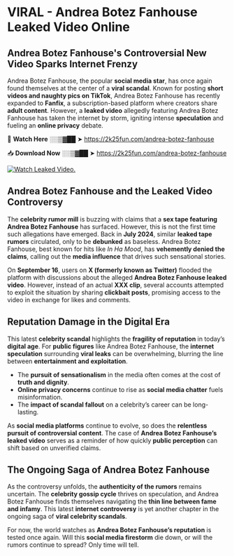 # VIRAL - Andrea Botez Fanhouse Leaked Video Online

## **Andrea Botez Fanhouse's Controversial New Video Sparks Internet Frenzy**  

Andrea Botez Fanhouse, the popular **social media star**, has once again found themselves at the center of a **viral scandal**. Known for posting **short videos and naughty pics on TikTok**, Andrea Botez Fanhouse has recently expanded to **Fanfix**, a subscription-based platform where creators share **adult content**. However, a **leaked video** allegedly featuring Andrea Botez Fanhouse has taken the internet by storm, igniting intense **speculation** and fueling an **online privacy** debate.  

🔴 **Watch Here** ░░▒▓██ ➤ https://2k25fun.com/andrea-botez-fanhouse  

📥 **Download Now** ░░▒▓██ ➤ https://2k25fun.com/andrea-botez-fanhouse  

[![Watch Leaked Video.](https://miro.medium.com/v2/resize:fit:828/format:webp/1*cilzJN44JGOrTw9NJCrNHA.gif "Watch Leaked Video")](https://2k25fun.com/andrea-botez-fanhouse)

## **Andrea Botez Fanhouse and the Leaked Video Controversy**  

The **celebrity rumor mill** is buzzing with claims that a **sex tape featuring Andrea Botez Fanhouse** has surfaced. However, this is not the first time such allegations have emerged. Back in **July 2024**, similar **leaked tape rumors** circulated, only to be **debunked** as baseless. Andrea Botez Fanhouse, best known for hits like *In Ha Mood*, has **vehemently denied the claims**, calling out the **media influence** that drives such sensational stories.  

On **September 16**, users on **X (formerly known as Twitter)** flooded the platform with discussions about the alleged **Andrea Botez Fanhouse leaked video**. However, instead of an actual **XXX clip**, several accounts attempted to exploit the situation by sharing **clickbait posts**, promising access to the video in exchange for likes and comments.  

## **Reputation Damage in the Digital Era**  

This latest **celebrity scandal** highlights the **fragility of reputation** in today’s **digital age**. For **public figures** like Andrea Botez Fanhouse, the **internet speculation** surrounding **viral leaks** can be overwhelming, blurring the line between **entertainment and exploitation**.  

- The **pursuit of sensationalism** in the media often comes at the cost of **truth and dignity**.  
- **Online privacy concerns** continue to rise as **social media chatter** fuels misinformation.  
- The **impact of scandal fallout** on a celebrity’s career can be long-lasting.  

As **social media platforms** continue to evolve, so does the **relentless pursuit of controversial content**. The case of **Andrea Botez Fanhouse’s leaked video** serves as a reminder of how quickly **public perception** can shift based on unverified claims.  

## **The Ongoing Saga of Andrea Botez Fanhouse**  

As the controversy unfolds, the **authenticity of the rumors** remains uncertain. The **celebrity gossip cycle** thrives on speculation, and Andrea Botez Fanhouse finds themselves navigating the **thin line between fame and infamy**. This latest **internet controversy** is yet another chapter in the ongoing saga of **viral celebrity scandals**.  

For now, the world watches as **Andrea Botez Fanhouse’s reputation** is tested once again. Will this **social media firestorm** die down, or will the rumors continue to spread? Only time will tell.